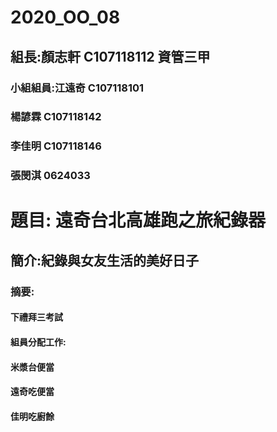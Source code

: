 # 2020_OO_08
## 組長:顏志軒 C107118112 資管三甲
### 小組組員:江遠奇 C107118101
###      楊諺霖 C107118142
###     李佳明 C107118146
###      張閔淇 0624033

# 題目: 遠奇台北高雄跑之旅紀錄器
## 簡介:紀錄與女友生活的美好日子
### 摘要:
#### 下禮拜三考試
#### 組員分配工作:
#### 米漿台便當
#### 遠奇吃便當
#### 佳明吃廚餘
